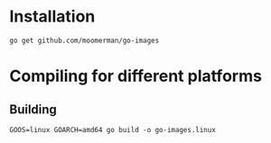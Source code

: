 # Installation

    go get github.com/moomerman/go-images

# Compiling for different platforms

## Building

    GOOS=linux GOARCH=amd64 go build -o go-images.linux
